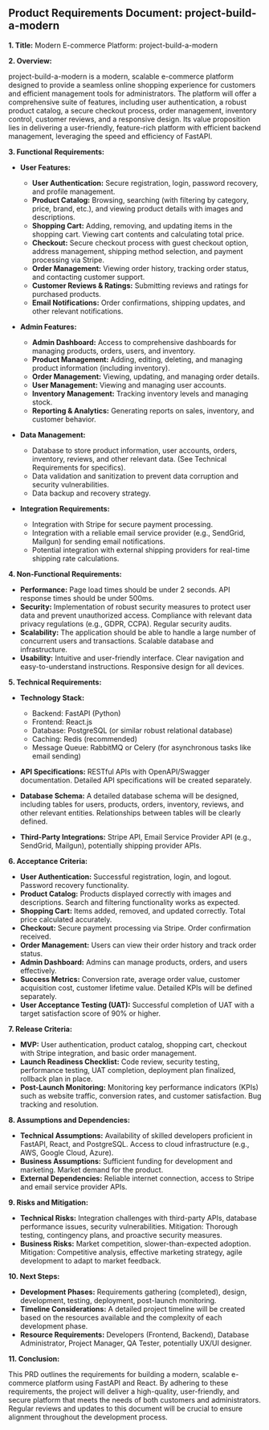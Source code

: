 ## Product Requirements Document: project-build-a-modern

**1. Title:**  Modern E-commerce Platform: project-build-a-modern


**2. Overview:**

project-build-a-modern is a modern, scalable e-commerce platform designed to provide a seamless online shopping experience for customers and efficient management tools for administrators.  The platform will offer a comprehensive suite of features, including user authentication, a robust product catalog, a secure checkout process, order management, inventory control, customer reviews, and a responsive design.  Its value proposition lies in delivering a user-friendly, feature-rich platform with efficient backend management, leveraging the speed and efficiency of FastAPI.


**3. Functional Requirements:**

* **User Features:**
    * **User Authentication:** Secure registration, login, password recovery, and profile management.
    * **Product Catalog:** Browsing, searching (with filtering by category, price, brand, etc.), and viewing product details with images and descriptions.
    * **Shopping Cart:** Adding, removing, and updating items in the shopping cart.  Viewing cart contents and calculating total price.
    * **Checkout:** Secure checkout process with guest checkout option, address management, shipping method selection, and payment processing via Stripe.
    * **Order Management:** Viewing order history, tracking order status, and contacting customer support.
    * **Customer Reviews & Ratings:** Submitting reviews and ratings for purchased products.
    * **Email Notifications:** Order confirmations, shipping updates, and other relevant notifications.

* **Admin Features:**
    * **Admin Dashboard:** Access to comprehensive dashboards for managing products, orders, users, and inventory.
    * **Product Management:** Adding, editing, deleting, and managing product information (including inventory).
    * **Order Management:** Viewing, updating, and managing order details.
    * **User Management:** Viewing and managing user accounts.
    * **Inventory Management:** Tracking inventory levels and managing stock.
    * **Reporting & Analytics:** Generating reports on sales, inventory, and customer behavior.


* **Data Management:**
    *  Database to store product information, user accounts, orders, inventory, reviews, and other relevant data.  (See Technical Requirements for specifics).
    *  Data validation and sanitization to prevent data corruption and security vulnerabilities.
    *  Data backup and recovery strategy.

* **Integration Requirements:**
    *  Integration with Stripe for secure payment processing.
    *  Integration with a reliable email service provider (e.g., SendGrid, Mailgun) for sending email notifications.
    *  Potential integration with external shipping providers for real-time shipping rate calculations.


**4. Non-Functional Requirements:**

* **Performance:**  Page load times should be under 2 seconds. API response times should be under 500ms.
* **Security:**  Implementation of robust security measures to protect user data and prevent unauthorized access.  Compliance with relevant data privacy regulations (e.g., GDPR, CCPA).  Regular security audits.
* **Scalability:**  The application should be able to handle a large number of concurrent users and transactions.  Scalable database and infrastructure.
* **Usability:**  Intuitive and user-friendly interface.  Clear navigation and easy-to-understand instructions.  Responsive design for all devices.


**5. Technical Requirements:**

* **Technology Stack:**
    *  Backend: FastAPI (Python)
    *  Frontend: React.js
    *  Database: PostgreSQL (or similar robust relational database)
    *  Caching: Redis (recommended)
    *  Message Queue: RabbitMQ or Celery (for asynchronous tasks like email sending)

* **API Specifications:**  RESTful APIs with OpenAPI/Swagger documentation.  Detailed API specifications will be created separately.

* **Database Schema:**  A detailed database schema will be designed, including tables for users, products, orders, inventory, reviews, and other relevant entities.  Relationships between tables will be clearly defined.

* **Third-Party Integrations:**  Stripe API, Email Service Provider API (e.g., SendGrid, Mailgun), potentially shipping provider APIs.


**6. Acceptance Criteria:**

* **User Authentication:**  Successful registration, login, and logout.  Password recovery functionality.
* **Product Catalog:**  Products displayed correctly with images and descriptions.  Search and filtering functionality works as expected.
* **Shopping Cart:**  Items added, removed, and updated correctly.  Total price calculated accurately.
* **Checkout:**  Secure payment processing via Stripe.  Order confirmation received.
* **Order Management:**  Users can view their order history and track order status.
* **Admin Dashboard:**  Admins can manage products, orders, and users effectively.
* **Success Metrics:**  Conversion rate, average order value, customer acquisition cost, customer lifetime value.  Detailed KPIs will be defined separately.
* **User Acceptance Testing (UAT):**  Successful completion of UAT with a target satisfaction score of 90% or higher.


**7. Release Criteria:**

* **MVP:**  User authentication, product catalog, shopping cart, checkout with Stripe integration, and basic order management.
* **Launch Readiness Checklist:**  Code review, security testing, performance testing, UAT completion, deployment plan finalized, rollback plan in place.
* **Post-Launch Monitoring:**  Monitoring key performance indicators (KPIs) such as website traffic, conversion rates, and customer satisfaction.  Bug tracking and resolution.


**8. Assumptions and Dependencies:**

* **Technical Assumptions:**  Availability of skilled developers proficient in FastAPI, React, and PostgreSQL.  Access to cloud infrastructure (e.g., AWS, Google Cloud, Azure).
* **Business Assumptions:**  Sufficient funding for development and marketing.  Market demand for the product.
* **External Dependencies:**  Reliable internet connection, access to Stripe and email service provider APIs.


**9. Risks and Mitigation:**

* **Technical Risks:**  Integration challenges with third-party APIs, database performance issues, security vulnerabilities.  Mitigation: Thorough testing, contingency plans, and proactive security measures.
* **Business Risks:**  Market competition, slower-than-expected adoption.  Mitigation:  Competitive analysis, effective marketing strategy, agile development to adapt to market feedback.


**10. Next Steps:**

* **Development Phases:**  Requirements gathering (completed), design, development, testing, deployment, post-launch monitoring.
* **Timeline Considerations:**  A detailed project timeline will be created based on the resources available and the complexity of each development phase.
* **Resource Requirements:**  Developers (Frontend, Backend), Database Administrator, Project Manager, QA Tester, potentially UX/UI designer.


**11. Conclusion:**

This PRD outlines the requirements for building a modern, scalable e-commerce platform using FastAPI and React.  By adhering to these requirements, the project will deliver a high-quality, user-friendly, and secure platform that meets the needs of both customers and administrators.  Regular reviews and updates to this document will be crucial to ensure alignment throughout the development process.
